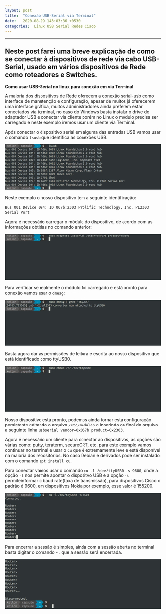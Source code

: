```yaml
---
layout: post
title:  "Conexão USB-Serial via Terminal"
date:   2020-08-29 143:03:36 +0530
categories:  Linux USB Serial Redes Cisco
---
```


---
 Neste post farei uma breve explicação de como se conectar à dispositivos de rede via cabo USB-Serial, usado em vários dispositivos de Rede como roteadores e Switches.
---

**Como usar USB-Serial no linux para conexão em via Terminal**

A maioria dos dispositivos de Rede oferecem a conexão serial-usb como interface de manutenção e configuração, apesar de muitos já oferecerem uma interface gráfica, muitos administradores ainda preferem estar conectados via terminal, no caso do Windows basta instalar o drive do adaptador USB e conectar via cliente porém no Linux o módulo precisa ser carregado e neste exemplo iremos usar um cliente via Terminal.

Após conectar o dispositivo serial em alguma das entradas USB vamos usar o comando `lsusb` que identifica as conexões USB.

![lsusb](https://raw.githubusercontent.com/keilon-araujo/posts/master/lsusb-1.png)

Neste exemplo o nosso dispositivo tem a seguinte identificação:

```
Bus 001 Device 024: ID 067b:2303 Prolific Technology, Inc. PL2303 Serial Port
```

Agora é necessário carregar o módulo do dispositivo, de acordo com as informações obtidas no comando anterior:

![modprobe](https://raw.githubusercontent.com/keilon-araujo/posts/master/modprobe-1.png)

Para verificar se realmente o módulo foi carregado e está pronto para conexão vamos usar o `dmesg`:

![dmesg](https://raw.githubusercontent.com/keilon-araujo/posts/master/dmesg-1.png)

Basta agora dar as permissões de leitura e escrita ao nosso dispositivo que está identificado como ttyUSB0.

![chmod](https://raw.githubusercontent.com/keilon-araujo/posts/master/chmod-1.png)



Nosso dispositivo está pronto, podemos ainda tornar esta configuração persistente editando o arquivo `/etc/modules` e inserindo ao final do arquivo a seguinte linha `usbserial vendor=0x067b product=0x2303`.

Agora é necessário um cliente para conectar ao dispositivos, as opções são várias como: putty, teraterm, secureCRT, etc. para este exemplo vamos continuar no terminal e usar o `cu` que é extremamente leve e está disponível na maioria dos repositórios. No caso Debian e derivados pode ser instalado com o comando `apt install cu`.

Para conectar vamos usar o comando `cu -l /dev/ttyUSB0 -s 9600`, onde a opção `-l` nos permite apontar o dispositvo USB e a opção `-s` permiteinformar o baud rate(taxa de transmissão), para dispositivos Cisco o padrão é 9600, em dispositivos Nokia por exemplo, esse valor é 155200.

![cu](https://github.com/keilon-araujo/posts/blob/master/cu-1.png)

Para encerrar a sessão é simples, ainda com a sessão aberta no terminal basta digitar o comando `~.` que a sessão será encerrada.

![close](https://github.com/keilon-araujo/posts/blob/master/close-1.png)

